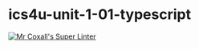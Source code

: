 # ics4u-unit-1-01-typescript
[![Mr Coxall's Super Linter](https://github.com/sydneykuhn/ics4u-unit-1-01-typescript/workflows/Mr%20Coxall's%20Super%20Linter/badge.svg)](https://github.com/sydneykuhn/ics4u-unit-1-01-typescript/actions/)
